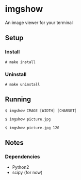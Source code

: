 imgshow
====

An image viewer for your terminal


Setup
-----

### Install
    # make install


### Uninstall
    # make uninstall


Running
-------

    $ imgshow IMAGE [WIDTH] [CHARSET]

    $ imgshow picture.jpg

    $ imgshow picture.jpg 120


Notes
-----

### Dependencies
*   Python2
*   scipy (for now)
